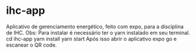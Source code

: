 # ihc-app
Aplicativo de gerenciamento energético, feito com expo, para a disciplina de IHC.
Obs: Para instalar é necessário ter o yarn instalado em seu terminal.
cd ihc-app
yarn install
yarn start
Após isso abrir o aplicativo expo go e escanear o QR code.
